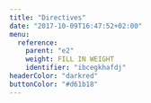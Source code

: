 ```yaml
---
title: "Directives"
date: "2017-10-09T16:47:52+02:00"
menu:
  reference:
    parent: "e2"
    weight: FILL IN WEIGHT
    identifier: "ibcegkhafdj"
headerColor: "darkred"
buttonColor: "#d61b18"
---
```


